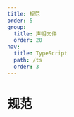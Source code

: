 ```yaml
---
title: 规范
order: 5
group:
  title: 声明文件
  order: 20
nav:
  title: TypeScript
  path: /ts
  order: 3
---
```






# 规范